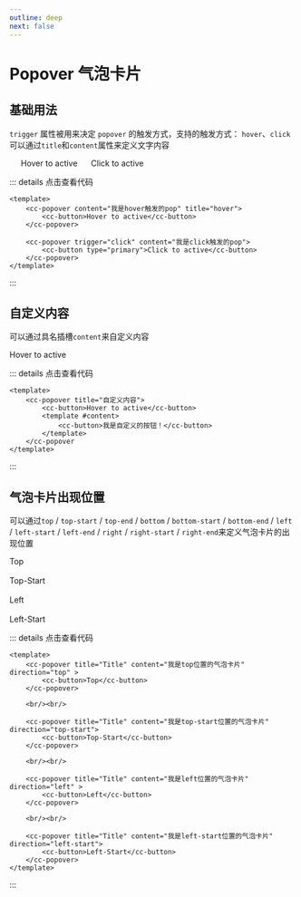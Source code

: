 ```yaml
---
outline: deep
next: false
---
```


# Popover 气泡卡片



## 基础用法
`trigger` 属性被用来决定 `popover` 的触发方式，支持的触发方式： `hover`、`click`
可以通过`title`和`content`属性来定义文字内容
<script setup>
import ccButton from '../../src/components/button'
import ccPopover from '../../src/components/popover'
import { ref } from 'vue'

</script>
 <cc-popover content="我是hover触发的pop" title="hover" style="margin:20px">
    <cc-button>Hover to active</cc-button>
</cc-popover>

<cc-popover trigger="click" content="我是click触发的pop">
    <cc-button type="primary">Click to active</cc-button>
</cc-popover>


::: details 点击查看代码
```vue
<template>
    <cc-popover content="我是hover触发的pop" title="hover">
        <cc-button>Hover to active</cc-button>
    </cc-popover>

    <cc-popover trigger="click" content="我是click触发的pop">
        <cc-button type="primary">Click to active</cc-button>
    </cc-popover>
</template>
```
:::

## 自定义内容
可以通过具名插槽`content`来自定义内容

<cc-popover title="自定义内容">
    <cc-button>Hover to active</cc-button>
    <template #content>
        <cc-button>我是自定义的按钮！</cc-button>
    </template>
</cc-popover>

::: details 点击查看代码
```vue
<template>
    <cc-popover title="自定义内容">
        <cc-button>Hover to active</cc-button>
        <template #content>
            <cc-button>我是自定义的按钮！</cc-button>
        </template>
    </cc-popover
</template>
```
:::

## 气泡卡片出现位置
可以通过`top` / `top-start` / `top-end` / `bottom` / `bottom-start` / `bottom-end` / `left` / `left-start` / `left-end` / `right` / `right-start` / `right-end`来定义气泡卡片的出现位置

<cc-popover title="Title" content="我是top位置的气泡卡片" direction="top" >
    <cc-button>Top</cc-button>
</cc-popover>
<br/><br/>
<cc-popover title="Title" content="我是top-start位置的气泡卡片" direction="top-start">
    <cc-button>Top-Start</cc-button>
</cc-popover>
<br/><br/>
<cc-popover title="Title" content="我是left位置的气泡卡片" direction="left" >
    <cc-button>Left</cc-button>
</cc-popover>
<br/><br/>
<cc-popover title="Title" content="我是left-start位置的气泡卡片" direction="left-start">
    <cc-button>Left-Start</cc-button>
</cc-popover>

::: details 点击查看代码
```vue
<template>
    <cc-popover title="Title" content="我是top位置的气泡卡片" direction="top" >
        <cc-button>Top</cc-button>
    </cc-popover>

    <br/><br/>

    <cc-popover title="Title" content="我是top-start位置的气泡卡片" direction="top-start">
        <cc-button>Top-Start</cc-button>
    </cc-popover>

    <br/><br/>

    <cc-popover title="Title" content="我是left位置的气泡卡片" direction="left" >
        <cc-button>Left</cc-button>
    </cc-popover>

    <br/><br/>
    
    <cc-popover title="Title" content="我是left-start位置的气泡卡片" direction="left-start">
        <cc-button>Left-Start</cc-button>
    </cc-popover>
</template>
```
:::
